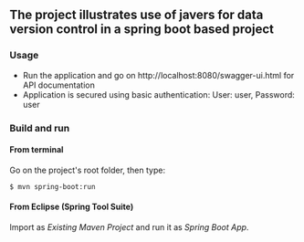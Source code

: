 ## The project illustrates use of javers for data version control in a spring boot based project



### Usage

- Run the application and go on http://localhost:8080/swagger-ui.html for API documentation
- Application is secured using basic authentication:
  User: user, 
  Password: user

### Build and run


#### From terminal

Go on the project's root folder, then type:

    $ mvn spring-boot:run

#### From Eclipse (Spring Tool Suite)

Import as *Existing Maven Project* and run it as *Spring Boot App*.
